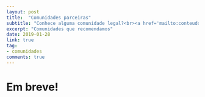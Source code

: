 ```yaml
---
layout: post
title:  "Comunidades parceiras"
subtitle: "Conhece alguma comunidade legal?<br><a href='mailto:conteudo@dartbrasil.com.br' style='font-weight: normal;'>Manda para a gente!</a>"
excerpt: "Comunidades que recomendamos"
date: 2019-01-28
link: true
tag:
- comunidades
comments: true
---
```



# Em breve!